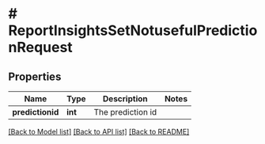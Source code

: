 # # ReportInsightsSetNotusefulPredictionRequest

## Properties

Name | Type | Description | Notes
------------ | ------------- | ------------- | -------------
**predictionid** | **int** | The prediction id |

[[Back to Model list]](../../README.md#models) [[Back to API list]](../../README.md#endpoints) [[Back to README]](../../README.md)
